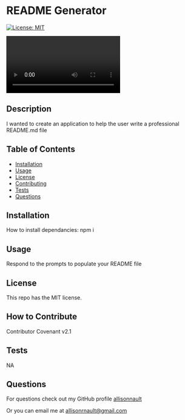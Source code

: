 # README Generator

[![License: MIT](https://img.shields.io/badge/License-MIT-yellow.svg)](https://opensource.org/licenses/MIT)


![demo video](./resources/README%20Generator.mp4)


## Description
    
I wanted to create an application to help the user write a professional README.md file
    
## Table of Contents
    
- [Installation](#installation)
- [Usage](#usage)
- [License](#license)
- [Contributing](#how-to-contribute)
- [Tests](#tests)
- [Questions](#questions)
    
<a name="installation"></a>
## Installation
    
How to install dependancies: npm i
    
<a name="usage"></a>
## Usage
    
Respond to the prompts to populate your README file
    
<a name="license"></a>
## License
            
This repo has the MIT license.
    
<a name="how-to-contribute"></a>
## How to Contribute
    
Contributor Covenant v2.1
    
<a name="tests"></a>
## Tests
    
NA
    
<a name="questions"></a>
## Questions
    
For questions check out my GitHub profile [allisonnault](https://www.github.com/allisonnault)

Or you can email me at [allisonrnault@gmail.com](mailto:allisonrnault@gmail.com)

